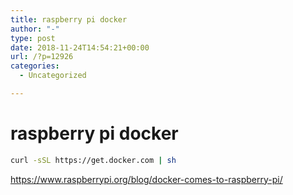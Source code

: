 ```yaml
---
title: raspberry pi docker
author: "-"
type: post
date: 2018-11-24T14:54:21+00:00
url: /?p=12926
categories:
  - Uncategorized

---
```

# raspberry pi docker
```bash
curl -sSL https://get.docker.com | sh
```

<https://www.raspberrypi.org/blog/docker-comes-to-raspberry-pi/>